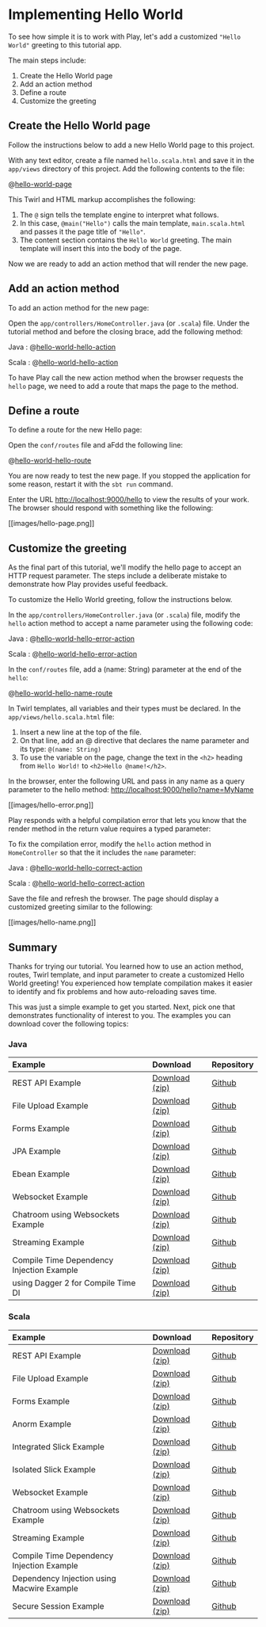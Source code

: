 <!--- Copyright (C) 2009-2017 Lightbend Inc. <https://www.lightbend.com> -->

# Implementing Hello World

To see how simple it is to work with Play, let's add a customized `"Hello World"` greeting to this tutorial app.

The main steps include:

1. Create the Hello World page
1. Add an action method
1. Define a route
1. Customize the greeting

## Create the Hello World page

Follow the instructions below to add a new Hello World page to this project.

With any text editor, create a file named `hello.scala.html` and save it in the `app/views` directory of this project. Add the following contents to the file:

@[hello-world-page](code/commonguide/hello/views/hello.scala.html)

This Twirl and HTML markup accomplishes the following:

1. The `@` sign tells the template engine to interpret what follows.
1. In this case, `@main("Hello")` calls the main template, `main.scala.html` and passes it the page title of `"Hello"`.
1. The content section contains the `Hello World` greeting. The main template will insert this into the body of the page.

Now we are ready to add an action method that will render the new page.

## Add an action method

To add an action method for the new page:

Open the `app/controllers/HomeController.java` (or `.scala`) file. Under the tutorial method and before the closing brace, add the following method:

Java
: 
@[hello-world-hello-action](code/javaguide/hello/HelloController.java)

Scala
: 
@[hello-world-hello-action](code/scalaguide/hello/HelloController.scala)

To have Play call the new action method when the browser requests the `hello` page, we need to add a route that maps the page to the method.

## Define a route

To define a route for the new Hello page:

Open the `conf/routes` file and aFdd the following line:

@[hello-world-hello-route](code/commonguide/routes)

You are now ready to test the new page. If you stopped the application for some reason, restart it with the `sbt run` command.

Enter the URL <http://localhost:9000/hello> to view the results of your work. The browser should respond with something like the following:

[[images/hello-page.png]]

## Customize the greeting

As the final part of this tutorial, we'll modify the hello page to accept an HTTP request parameter. The steps include a deliberate mistake to demonstrate how Play provides useful feedback.

To customize the Hello World greeting, follow the instructions below.

In the `app/controllers/HomeController.java` (or `.scala`) file, modify the `hello` action method to accept a name parameter using the following code:

Java
: 
@[hello-world-hello-error-action](code/javaguide/hello/HelloController.java)

Scala
: 
@[hello-world-hello-error-action](code/scalaguide/hello/HelloController.scala)

In the `conf/routes` file, add a (name: String) parameter at the end of the `hello`:

@[hello-world-hello-name-route](code/commonguide/routes)

In Twirl templates, all variables and their types must be declared. In the `app/views/hello.scala.html` file:

1. Insert a new line at the top of the file.
1. On that line, add an @ directive that declares the name parameter and its type: `@(name: String)`
1. To use the variable on the page, change the text in the `<h2>` heading from `Hello World!` to `<h2>Hello @name!</h2>`.

In the browser, enter the following URL and pass in any name as a query parameter to the hello method: <http://localhost:9000/hello?name=MyName>

[[images/hello-error.png]]

Play responds with a helpful compilation error that lets you know that the render method in the return value requires a typed parameter:

To fix the compilation error, modify the `hello` action method in `HomeController` so that the it includes the `name` parameter:

Java
: 
@[hello-world-hello-correct-action](code/javaguide/hello/HelloController.java)

Scala
: 
@[hello-world-hello-correct-action](code/scalaguide/hello/HelloController.scala)

Save the file and refresh the browser. The page should display a customized greeting similar to the following:

[[images/hello-name.png]]

## Summary

Thanks for trying our tutorial. You learned how to use an action method, routes, Twirl template, and input parameter to create a customized Hello World greeting! You experienced how template compilation makes it easier to identify and fix problems and how auto-reloading saves time.

This was just a simple example to get you started. Next, pick one that demonstrates functionality of interest to you. The examples you can download cover the following topics:

### Java

| Example                                   | Download                                                                                 | Repository                                                                         |
|:------------------------------------------|:-----------------------------------------------------------------------------------------|:-----------------------------------------------------------------------------------|
| REST API Example                          | [Download (zip)](https://example.lightbend.com/v1/download/play-java-rest-api-example)   | [Github](https://github.com/playframework/play-java-rest-api-example/tree/2.6.x)   |
| File Upload Example                       | [Download (zip)](https://example.lightbend.com/v1/download/play-java-fileupload-example) | [Github](https://github.com/playframework/play-java-fileupload-example/tree/2.6.x) |
| Forms Example                             | [Download (zip)](https://example.lightbend.com/v1/download/play-java-forms-example)      | [Github](https://github.com/playframework/play-java-forms-example/tree/2.6.x)      |
| JPA Example                               | [Download (zip)](https://example.lightbend.com/v1/download/play-java-jpa-example)        | [Github](https://github.com/playframework/play-java-jpa-example/tree/2.6.x)        |
| Ebean Example                             | [Download (zip)](https://example.lightbend.com/v1/download/play-java-ebean-example)      | [Github](https://github.com/playframework/play-java-ebean-example/tree/2.6.x)      |
| Websocket Example                         | [Download (zip)](https://example.lightbend.com/v1/download/play-java-websocket-example)  | [Github](https://github.com/playframework/play-java-websocket-example/tree/2.6.x)  |
| Chatroom using Websockets Example         | [Download (zip)](https://example.lightbend.com/v1/download/play-java-chatroom-example)   | [Github](https://github.com/playframework/play-java-chatroom-example/tree/2.6.x)   |
| Streaming Example                         | [Download (zip)](https://example.lightbend.com/v1/download/play-java-streaming-example)  | [Github](https://github.com/playframework/play-java-streaming-example/tree/2.6.x)  |
| Compile Time Dependency Injection Example | [Download (zip)](https://example.lightbend.com/v1/download/play-java-compile-di-example) | [Github](https://github.com/playframework/play-java-compile-di-example/tree/2.6.x) |
| using Dagger 2 for Compile Time DI        | [Download (zip)](https://example.lightbend.com/v1/download/play-java-dagger2-example)    | [Github](https://github.com/playframework/play-java-dagger2-example/tree/2.6.x)    |

### Scala

| Example                                    | Download                                                                                  | Repository                                                                                  |
|:-------------------------------------------|:------------------------------------------------------------------------------------------|:--------------------------------------------------------------------------------------------|
| REST API Example                           | [Download (zip)](https://example.lightbend.com/v1/download/play-scala-rest-api-example)   | [Github](https://github.com/playframework/play-scala-rest-api-example/tree/2.6.x)           |
| File Upload Example                        | [Download (zip)](https://example.lightbend.com/v1/download/play-scala-fileupload-example) | [Github](https://github.com/playframework/play-scala-fileupload-example/tree/2.6.x)         |
| Forms Example                              | [Download (zip)](https://example.lightbend.com/v1/download/play-scala-forms-example)      | [Github](https://github.com/playframework/play-scala-forms-example/tree/2.6.x)              |
| Anorm Example                              | [Download (zip)](https://example.lightbend.com/v1/download/play-scala-anorm-example)      | [Github](https://github.com/playframework/play-scala-anorm-example/tree/2.6.x)              |
| Integrated Slick Example                   | [Download (zip)](https://example.lightbend.com/v1/download/play-scala-slick-example)      | [Github](https://github.com/playframework/play-scala-slick-example/tree/2.6.x)              |
| Isolated Slick Example                     | [Download (zip)](https://example.lightbend.com/v1/download/play-scala-isolated-slick-example) | [Github](https://github.com/playframework/play-scala-isolated-slick-example/tree/2.6.x) |
| Websocket Example                          | [Download (zip)](https://example.lightbend.com/v1/download/play-scala-websocket-example)  | [Github](https://github.com/playframework/play-scala-websocket-example/tree/2.6.x)          |
| Chatroom using Websockets Example          | [Download (zip)](https://example.lightbend.com/v1/download/play-scala-chatroom-example)   | [Github](https://github.com/playframework/play-scala-chatroom-example/tree/2.6.x)           |
| Streaming Example                          | [Download (zip)](https://example.lightbend.com/v1/download/play-scala-streaming-example)  | [Github](https://github.com/playframework/play-scala-streaming-example/tree/2.6.x)          |
| Compile Time Dependency Injection Example  | [Download (zip)](https://example.lightbend.com/v1/download/play-scala-compile-di-example) | [Github](https://github.com/playframework/play-scala-compile-di-example/tree/2.6.x)         |
| Dependency Injection using Macwire Example | [Download (zip)](https://example.lightbend.com/v1/download/play-scala-macwire-di-example) | [Github](https://github.com/playframework/play-scala-macwire-di-example/tree/2.6.x)         |
| Secure Session Example                     | [Download (zip)](https://example.lightbend.com/v1/download/play-scala-secure-session-example) | [Github](https://github.com/playframework/play-scala-secure-session-example/tree/2.6.x) |
